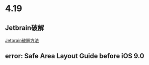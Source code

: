 # 4.19

## Jetbrain破解

[Jetbrain破解方法](https://www.jianshu.com/p/f404994e2843)

##  error: Safe Area Layout Guide before iOS 9.0



